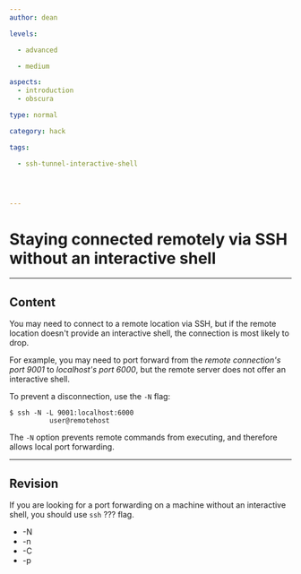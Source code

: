 ```yaml
---
author: dean

levels:

  - advanced

  - medium

aspects:
  - introduction
  - obscura

type: normal

category: hack

tags:

  - ssh-tunnel-interactive-shell




---
```


# Staying connected remotely via SSH without an interactive shell

---
## Content

You may need to connect to a remote location via SSH, but if the remote location doesn't provide an interactive shell, the connection is most likely to drop.

For example, you may need to port forward from the *remote connection's port 9001* to *localhost's port 6000*, but the remote server does not offer an interactive shell.

To prevent a disconnection, use the `-N` flag:

```shell
$ ssh -N -L 9001:localhost:6000
          user@remotehost
```
The `-N` option prevents remote commands from executing, and therefore allows local port forwarding.

---
## Revision

If you are looking for a port forwarding on a machine without an interactive shell, you should use `ssh` ??? flag.

* -N
* -n
* -C
* -p

 
